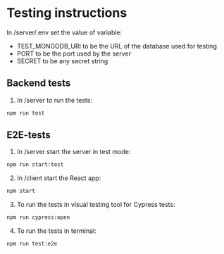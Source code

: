 # Testing instructions

In /server/.env set the value of variable:
* TEST_MONGODB_URI to be the URL of the database used for testing
* PORT to be the port used by the server
* SECRET to be any secret string

## Backend tests

1. In /server to run the tests:

```bash
npm run test
```

## E2E-tests

1. In /server start the server in test mode:

```bash
npm run start:test
```

2. In /client start the React app:

```bash
npm start
```

3. To run the tests in visual testing tool for Cypress tests:

```bash
npm run cypress:open
```

4. To run the tests in terminal:

```bash
npm run test:e2e
```
